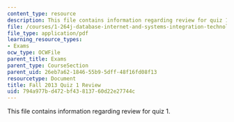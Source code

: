 ```yaml
---
content_type: resource
description: This file contains information regarding review for quiz 1.
file: /courses/1-264j-database-internet-and-systems-integration-technologies-fall-2013/794a977bd472bf43813760d22e27744c_MIT1_264JF13_review.pdf
file_type: application/pdf
learning_resource_types:
- Exams
ocw_type: OCWFile
parent_title: Exams
parent_type: CourseSection
parent_uid: 26eb7a62-1846-55b9-5dff-48f16fd08f13
resourcetype: Document
title: Fall 2013 Quiz 1 Review
uid: 794a977b-d472-bf43-8137-60d22e27744c
---
```

This file contains information regarding review for quiz 1.

